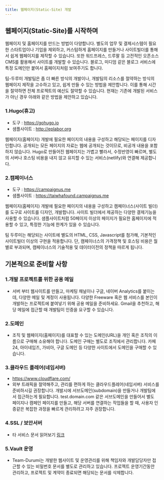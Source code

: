 ```yaml
---
title: 웹페이지(Static-Site) 개발
---
```


## 웹페이지(Static-Site)를 시작하며

웹페이지 및 홈페이지를 만드는 방법이 다양합니다. 별도의 업무 및 결제시스템이 필요한 스타트업이나 기업을 제외하고, 커스텀하게 홈페이지를 만들거나 사이트빌더를 통해서 쉽게 웹페이지를 제작할 수 있습니다. 또한 워드프레스, 드루팔 등 고전적인 오픈소스 CMS를 활용해서 사이트를 개발할 수 있습니다. 블로그, 미디엄 같은 블로그 서비스에 특정 도메인만 붙여서 홈페이지처럼 보여주기도 합니다. 

팀-두루미 개발팀은 좀 더 빠른 방식의 개발이나, 개발팀의 리소스를 절약하는 방식의 웹페이지 제작을 고수하고 있고, 쉽게 만들 수 있는 방법을 제안합니다. 이를 통해 시간을 절약하면 전체 프로젝트의 예산도 절약할 수 있습니다. 현재는 기존에 개발된 서비스가 아닌 경우 아래와 같은 방법을 제안하고 있습니다.


### 1.Hugo(휴고)

- 도구 :  https://gohugo.io
- 샘플사이트 : http://eplabor.org

웹페이지(홈페이지) 개발에 필요한 페이지의 내용을 구성하고 해당되는 페이지를 디자인합니다.
공개되는 모든 페이지의 자료는 웹에 공개되는 것이므로, 비공개 내용을 포함하지 않습니다. Hugo로 만들어진 웹페이지는 가볍고 빨라서, 수정반영이 빠르며, 별도의 서버나 호스팅 비용을 내지 않고 유지할 수 있는 서비스(netlify)와 연결해 제공합니다.


### 2.캠페이너스

- 도구 : https://campaignus.me
- 샘플사이트 : https://taiwhafound.campaignus.me

웹페이지(홈페이지) 개발에 필요한 페이지의 내용을 구성하고 캠페이너스(사이트 빌더)를 도구로 사이트를 디자인, 개발합니다. 
사이트 빌더에서 제공하는 다양한 결제기능을 사용할 수 있습니다. 샘플사이트처럼 50페이지 이상의 페이지가 필요한 홈페이지에 적용할 수 있고, 특정한 기능에 한계가 있을 수 있습니다. 

팀 두루미는 해당되는 사이트에 별도의 HTML, CSS, Javascript를 첨가해, 기본적인 사이트빌더 이상의 구현을 적용합니다. 
단, 캠페이너스의 가격정책 및 호스팅 비용은 월별로 부과되며, 캠페이너스의 기술적용 및 데이터이전의 정책을 따르게 됩니다. 


## 기본적으로 준비할 사항

### 1.개발 프로젝트를 위한 공용 메일

- 서버 부터 웹사이트를 만들고, 마케팅 채널이나 구글, 네이버 Analytics를 붙이는데, 다양한 메일 및 계정이 사용됩니다. 다양한 Freeware 혹은 웹 서비스를 본인이 개발하는 프로젝트에 붙여넣기 위해 공용 메일을 준비하세요. Gmail을 추천하고, 해당 메일에 접근할 때 개발팀이 인증을 요구할 수 있습니다.

### 2.도메인

- 조직 및 웹페이지(홈페이지)를 대표할 수 있는 도메인(URL)을 개인 혹은 조직의 이름으로 구매해 소유해야 합니다. 도메인 구매는 별도로 조직에서 관리합니다. 
카페24, 아이네임즈, 가비아, 구글 도메인 등 다양한 사이트에서 도메인을 구매할 수 있습니다. 


### 3.클라우드 플레어(네임서버)

- https://www.cloudflare.com/
- 외부 트래픽을 절약해주고, 관리를 편하게 하는 클라우드플레어(네임서버) 서비스를 준비하시길 권장합니다. 개발시에 서브도메인(subdomain)을 만들거나 개발팀에서 접근하는게 필요합니다. 
test.domain.com 같은 서브도메인을 만들어서 별도 페이지나 캠페인 페이지를 만들고, 해당 서버를 연결하는 작업들을 할 때, 사용자 인증같은 복잡한 과정을 빠르게 관리하려고 자주 권장합니다. 

### 4.SSL / 보안서버

- 타 서비스 문서 읽어보기 [링크](https://help.campaignus.me/article/339-ssl-version)

### 5.Vault 운영

- Team-Durumi는 개발한 웹사이트 및 운영관리를 위해 책임자와 개발담당자만 접근할 수 있는 비밀번호 문서를 별도로 관리하고 있습니다. 프로젝트 운영기간동안 관리하고, 프로젝트 및 계약이 종료되면 해당되는 문서를 삭제합니다. 
